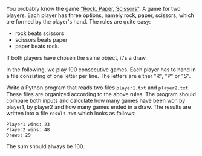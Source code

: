 You probably know the game ["Rock, Paper, Scissors"](https://en.wikipedia.org/wiki/Rock_paper_scissors). A game for two
players. Each player has three options, namely rock, paper, scissors, which are formed by the player's hand. The rules
are quite easy:
- rock beats scissors
- scissors beats paper
- paper beats rock.

If both players have chosen the same object, it's a draw.

In the following, we play 100 consecutive games. Each player has to hand in a file consisting of one letter per line.
The letters are either "R", "P" or "S".

Write a Python program that reads two files `player1.txt` and `player2.txt`. These files are organized according to the
above rules. The program should compare both inputs and calculate how many games have been won by player1, by player2
and how many games ended in a draw. The results are written into a file `result.txt` which looks as follows:

	Player1 wins: 23
	Player2 wins: 48
	Draws: 29

The sum should always be 100.